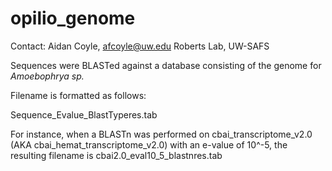 # opilio_genome

Contact: Aidan Coyle, afcoyle@uw.edu
Roberts Lab, UW-SAFS

Sequences were BLASTed against a database consisting of the genome for _Amoebophrya sp._

Filename is formatted as follows:

Sequence_Evalue_BlastTyperes.tab

For instance, when a BLASTn was performed on cbai_transcriptome_v2.0 (AKA cbai_hemat_transcriptome_v2.0) with an e-value of 10^-5, the resulting filename is cbai2.0_eval10_5_blastnres.tab

